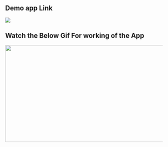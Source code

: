 ## Demo app Link

<a href="https://youtube-data-mining-analysis.streamlit.app/"><img src="https://camo.githubusercontent.com/767be70c92254555bd347ab07908fec67854c2264b77702581bd230fd7eac54f/68747470733a2f2f7374617469632e73747265616d6c69742e696f2f6261646765732f73747265616d6c69745f62616467655f626c61636b5f77686974652e737667"></a>

## Watch the Below Gif For working of the App
<a href="https://www.youtube.com/watch?v=GaeUzR9szVM&t=77s"><img width = 510 height = 310 src="https://github.com/KunalAnand2907/Youtube_DataMining_Analysis-End-End-Data-Engineering-Data-Science-Project/assets/46574881/1bf85c2d-8e01-47c5-843b-6fdf8f6fbf2d"></a>
